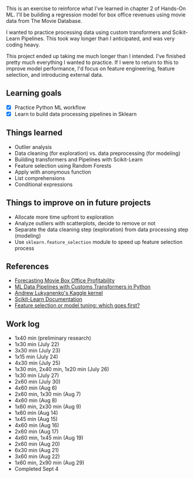 This is an exercise to reinforce what I've learned in chapter 2 of Hands-On ML. I'll be building a regression model for box office revenues using movie data from The Movie Database. 

I wanted to practice processing data using custom transformers and Scikit-Learn Pipelines. This took way longer than I anticipated, and was very coding heavy. 

This project ended up taking me much longer than I intended. I've finished pretty much everything I wanted to practice. If I were to return to this to improve model performance, I'd focus on feature engineering, feature selection, and introducing external data.

## Learning goals

* [x] Practice Python ML workflow
* [x] Learn to build data processing pipelines in Sklearn

## Things learned

* Outlier analysis
* Data cleaning (for exploration) vs. data preprocessing (for modeling)
* Building transformers and Pipelines with Scikit-Learn
* Feature selection using Random Forests
* Apply with anonymous function
* List comprehensions
* Conditional expressions

## Things to improve on in future projects

* Allocate more time upfront to exploration
* Analyze outliers with scatterplots, decide to remove or not
* Separate the data cleaning step (exploration) from data processing step (modeling)
* Use `sklearn.feature_selection` module to speed up feature selection process

## References

* [Forecasting Movie Box Office Profitability](https://pdfs.semanticscholar.org/6d4f/1003fd164ffe30e2e45dd252715efecf9e61.pdf)
* [ML Data Pipelines with Customs Transformers in Python](https://towardsdatascience.com/custom-transformers-and-ml-data-pipelines-with-python-20ea2a7adb65)
* [Andrew Lukyanenko's Kaggle kernel](https://www.kaggle.com/artgor/eda-feature-engineering-and-model-interpretation)
* [Scikit-Learn Documentation](https://scikit-learn.org/stable/tutorial/statistical_inference/putting_together.html)
* [Feature selection or model tuning: which goes first?](https://stats.stackexchange.com/questions/264533/how-should-feature-selection-and-hyperparameter-optimization-be-ordered-in-the-m)

## Work log

* 1x40 min (preliminary research)
* 1x30 min (July 22)
* 3x30 min (July 23)
* 1x15 min (July 24)
* 4x30 min (July 25)
* 1x30 min, 2x40 min, 1x20 min (July 26)
* 1x30 min (July 27)
* 2x60 min (July 30)
* 4x60 min (Aug 6)
* 2x60 min, 1x30 min (Aug 7)
* 4x60 min (Aug 8)
* 1x60 min, 2x30 min (Aug 9)
* 1x60 min (Aug 14)
* 1x45 min (Aug 15)
* 4x60 min (Aug 16)
* 2x60 min (Aug 17)
* 4x60 min, 1x45 min (Aug 19)
* 2x60 min (Aug 20)
* 6x30 min (Aug 21)
* 3x60 min (Aug 22)
* 1x60 min, 2x90 min (Aug 29)
* Completed Sept 4